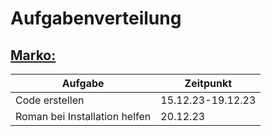 # Aufgabenverteilung


## <ins>Marko:</ins>
| Aufgabe | Zeitpunkt |
| ------- | --------- |
| Code erstellen | 15.12.23-19.12.23 |
| Roman bei Installation helfen | 20.12.23 |
